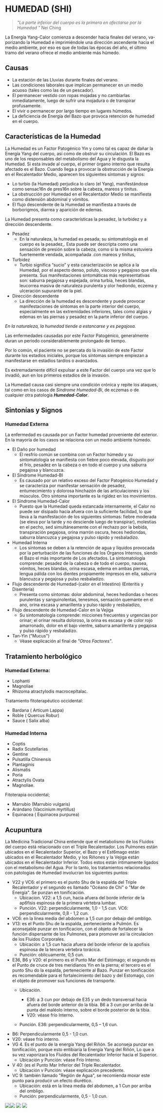# HUMEDAD (SHI)

>*"La parte inferior del cuerpo es la primera en afectarse por la Humedad "* Nei Ching

La Energía Yang-Calor comienza a descender hacia finales del verano, va-porizando la Humedad e imprimiéndole una dirección ascendente hacia el medio ambiente, por eso es que de todas las épocas del año, el último tramo del verano ofrece el medio ambiente más húmedo.

## Causas

- La estación de las Lluvias durante finales del verano.
- Las condiciones laborales que implican permanecer en un medio acuoso (tales como las de un pescador).
- El permanecer vestido con ropas mojadas y no cambiarlas inmediatamente, luego de sufrir una mojadura o de transpirar profusamente.
- El vivir o permanecer por largo tiempo en lugares húmedos.
- La deficiencia de Energía del Bazo que provoca retencion de humedad en el cuerpo.

## Características de la Humedad

La Humedad es un Factor Patogénico Yin y como tal es capaz de dañar la Energía Yang del cuerpo, así como de obstruir su circulación. El Bazo es uno de los responsables del metabolismo del Agua y le disgusta la Humedad. Si esta invade al cuerpo, el primer órgano interno que resulta afectado es el Bazo. Cuando llega a provocar la obstrucción de la Energía en el Recalentador Medio, aparecen los siguientes síntomas y signos:

- Lo turbio (la Humedad) perjudica lo claro (el Yang), manifestándose como sensac16n de pres16n sobre la cabeza, mareos y tinitus.
- La obstrucción por Humedad en el Recalentador Medio se manifiesta como distensión abdominal y vómitos.
- El flujo descendente de la Humedad se manifiesta a través de borborigmos, diarrea y aparición de edemas.

La Humedad presenta como características la pesadez, la turbidez y a dirección descendente.

- Pesadez
    - En la naturaleza, la humedad es pesada; su sintomatología en el cuerpo es la pesadez,. Esta puede ser descripta como una sensación de presión sobre la cabeza, como si la misma estuviera fuertemente vendada, acompañada .con mareos y tinitus,
- Turbidez
    - Turbio significa “sucio" y esta caracterización se aplica a la Humedad, por el aspecto denso, poluto, viscoso y pegajoso que ella presenta. Sus manifestaciones sintomáticas más representativas son: saburra pegajosa y espejada, orina turbia, heces blandas, leucorrea masiva de naturaleza purulenta y olor hediondo, eczema y ulceración supurante de la piel.
- Dirección descendente
    - La dirección de la humedad es descendente y puede provocar manifestaciones de síntomas en la parte interior del cuerpo, especialmente en las extremidades inferiores, tales como algias y edemas en las piernas y pesadez en la parte inferior del cuerpo.

*En la naturaleza, la humedad tiende a estancarse y es pegajosa.*

Las enfermedades causadas por este Factor Patogénico, generalmente duran un periodo considerablemente prolongado de tiempo.

Por lo común, el paciente no se percata do la invasión de este Factor durante los estadios iniciales, porque los síntomas siempre empiezan a manifestarse en estadios tardíos o avanzados.

Es extremadamente difícil expulsar a este Factor del cuerpo una vez que lo invadió, aun en los primeros estadios de la invasión.

La Humedad causa casi siempre una condición crónica y repite los ataques, tal como en los casos de *Síndrome Humedad-Bi*, de eczemas o de cualquier otra patología **_Humedad-Calor_**.

## Sintonías y Signos

### Humedad Externa

La enfermedad es causada por un Factor humedad proveniente del exterior. En la mayoría de los casos se relaciona con un medio ambiente húmedo.

- El Daño por humedad
    - El resfrío común se combina con un Factor húmedo y su sintomatología se manifiesta con fiebre poco elevada, disgusto por el frío, pesadez en la cabeza o en todo el cuerpo y una saburra pegajosa y blancuzca.
- El Síndrome Humedad-BI
    - Es causado por un relativo exceso del Factor Patogénico Humedad y se caracteriza por manifestar sensación de pesadez, entumecimiento y dolorosa hinchazón de las articulaciones y los músculos. Otro síntoma importante es la rigidez en los movimientos.
- El Síndrome Humedad-Calor
    - Puesto que la Humedad queda estancada internamente, el Calor no puede ser disipado hacia afuera con la suficiente facilidad, lo que lleva a la manifestación de los siguientes síntomas: fiebre moderada (se eleva por la tarde y no desciende luego de transpirar), molestias en el pecho, sed simultáneamente con el rechazo por la bebida, transpiración pegajosa, orina marrón oscura, heces hediondas, saburra blancuzca y pegajosa y pulso rápido y resbaladizo.
- Humedad Interna
    - Los síntomas se deben a la retención de agua y líquidos provocada por la perturbación de las funciones de los Órganos Internos, siendo el Bazo el más importante de Los afectados. La sintomatología comprende: pesadez de la cabeza o de todo el cuerpo, nausea, vómitos, heces blandas, orina escasa, edema en ambas piernas, lengua pálida con los dientes propiamente impresos en ella, saburra blancuzca y pegajosa y pulso resbaladizo.
- Flujo descendente de Humedad-(calor en el Intestino) (Enteritis y Disentería)
    - Presenta como síntomas: dolor abdominal, heces hediondas o heces purulentas y sanguinolentas, tenesmos, sensación quemante en el ano, orina escasa y amarillenta y pulso rápido y resbaladizo,
- Flujo descendente de Humedad-Calor en la Vejiga
    - Su sintomatología comprende: micciones frecuentes y urgencias por orinar; el orinar resulta doloroso, la orina es escasa y de color rojo amarronado, dolor en el bajo vientre, saburra amarillenta y pegajosa y pulso rápido y resbaladizo.
- Tan-Yin ("Mucus")
    - Véase explicación al final de *"Otros Factores"*.

## Tratamiento herbológico

### Humedad Externa:

- Lophanti
- Magnoliae
- Rhizoma atractylodis macrocepltalac.

Tratamiento fitoterapéutico occidental:
- Bardana ( Articum Lappa)
- Roble ( Quercus Robur)
-  Sauce ( Salix alba)

### Humedad Interna

- Coptis
- Radix Scutellarias
- Gentine
- Pulsatilla Chinensis
- Plantaginis
- Alismatis
- Poria
- Atractylis Ovata
- Magnoliae.

Fitoterapia occidental;

- Marrubio (Marrubio vulgaris)
- Arándano (Vaccinium myrtillus)
- Equinacea ( Equinacea purpurea)

## Acupuntura

La Medicina Tradicional China entiende que el metabolismo de los Fluidos del cuerpo está relacionado con el Triple Recalentador. Los Pulmones están ubicados en el Recalentador Superior, el Bazo y el Est6mago están ubicados en el Recalentador Medio, y los Riñones y la Vejiga están ubicados en el Recalentador Inferior. Todos estos están íntimamente ligados con el metabolismo del Agua. Por lo tanto, los tratamientos relacionados con patologías de Humedad involucran los siguientes puntos:

- V22 y VC6: el primero es el punto Shu de la espalda del Triple Recalentador y el segundo es llamado "Océano de Chi" o "Mar de Energía". Se punzan en tonificación.
    - Ubicacion. V22: a 1,5 cun, hacia afuera del borde inferior de la ap6fisis espinosa de la primera vértebra lumbar.
    - Punción. V22: perpendicularmente, 1,0 - 1,5 cun. VC6: perpendicularmente, 0,8 - 1,2 cun.
- VC6: en la línea media del abdomen a 1,5 cun por debajo del ombligo.
- V13: es el Punto Shu de la espalda, perteneciente a Pulmón. Es aconsejable punzar
en tonificacion, con el objeto de fortalecer la función dispersante de los Pulmones, para
promover así la circulacion de los Fluidos Corporales.
    - Ubicación: a 1,5 cun hacia afuera del borde inferior de la apofisis espinosa de la tercera vértebra torácica.
    - Punción: oblicuamente, 0,5 cun.
- E36, B6 y V20: el primero es el Punto Mar del Estómago; el segundo es el Punto de cruce de tres meridianos Yin en la pierna; el tercero es el punto Shu do la espalda, perteneciente al Bazo. Punzar en tonificación es recomendable para el fortalecimiento del bazo y del Estomago, con el objeto de promover sus funciones de transporte.
    - Ubicación. 
        - E36: a 3 cun por debajo de E35 y un dedo transversal hacia afuera del borde anterior do la tibia. B6 a 3 cun por arriba de la punta del maléolo interno, sobre el borde posterior de la tibia. 
        - V20: véase frío Interno.

    - Punción. E36: perpendicularmente, 0,5 – 1,6 cun.
- B6: Perpendicularmente 0,5 - 1,0 cun. 
- V20: véase frío interno.
- VG 4. Es el punto de la energía Yang del Riñón. Se aconseja punzar en tonificación,
porque esto entibiaría la Energía Yang del Riñón, Lo que a su vez vaporizara los Fluidos del Recalentador Inferior hacia el Superior.
    - Ubicación y Punción: véase Frío Interno.
- V 40: (es el Punto Mar Inferior del Triple Recalentador.
    - Ubicación v Punción: véase explicación precedente.
- VC 9: también llamado "Región de Agua", se recomienda moxar este punto para
producir un efecto diurético.
    - Ubicación: está en la línea media del abdomen, a 1 Cun por arriba del ombligo.
    - Punción: perpendicularmente, 0,5 - 1,0 cun.

![](9/1.png)![](9/2.png) ![](9/3.png) ![](9/4.png)